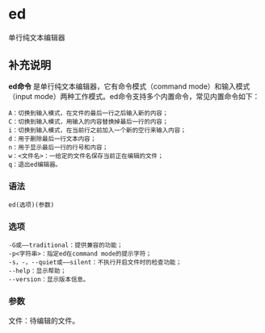 ed
===

单行纯文本编辑器

## 补充说明

**ed命令** 是单行纯文本编辑器，它有命令模式（command mode）和输入模式（input mode）两种工作模式。ed命令支持多个内置命令，常见内置命令如下：

```
A：切换到输入模式，在文件的最后一行之后输入新的内容；
C：切换到输入模式，用输入的内容替换掉最后一行的内容；
i：切换到输入模式，在当前行之前加入一个新的空行来输入内容；
d：用于删除最后一行文本内容；
n：用于显示最后一行的行号和内容；
w：<文件名>：一给定的文件名保存当前正在编辑的文件；
q：退出ed编辑器。
```

### 语法  

```
ed(选项)(参数)
```

### 选项  

```
-G或——traditional：提供兼容的功能；
-p<字符串>：指定ed在command mode的提示字符；
-s，-，--quiet或——silent：不执行开启文件时的检查功能；
--help：显示帮助；
--version：显示版本信息。
```

### 参数  

文件：待编辑的文件。


<!-- Linux命令行搜索引擎：https://jaywcjlove.github.io/linux-command/ -->